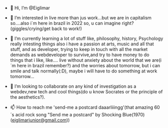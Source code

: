 - 👋 Hi, I’m @Eiglimar

- 👀 I’m interested in live more than jus work...but we are in capitalism so....also i´m here in brazil in 2022 so, u can imagine right? (giggles/crying/get back to work!)

- 🌱 I’m currently learning a lot of stuff like, philosophy, history, Psychology really intesting things also i have a passion at arts, music and all that stuff, 
and as developer, trying to keep in touch with all the market demands as webdeveloper to survive,and try to have money to do things that i like,
like.... live without anxiety about the world that we are(i´m here in brazil remember?) and the worries about tomorrow, but i can smile and talk normally(:D), 
maybe i will have to do something at work tomorrow... 

- 💞️ I’m looking to collaborate on any kind of investigation as a webdev,new tech and cool things(do u know Socrates or the principle of the aesthetics?).

- 📫 How to reach me 'send-me a postcard daaarliiingg'(that amazing 60´s acid rock song "Send me a postcard" by Shocking Blue(1970)(eiglimarjunior@gmail.com))
<!---
Eiglimar/Eiglimar is a ✨ special ✨ repository because its `README.md` (this file) appears on your GitHub profile.
You can click the Preview link to take a look at your changes.
--->
